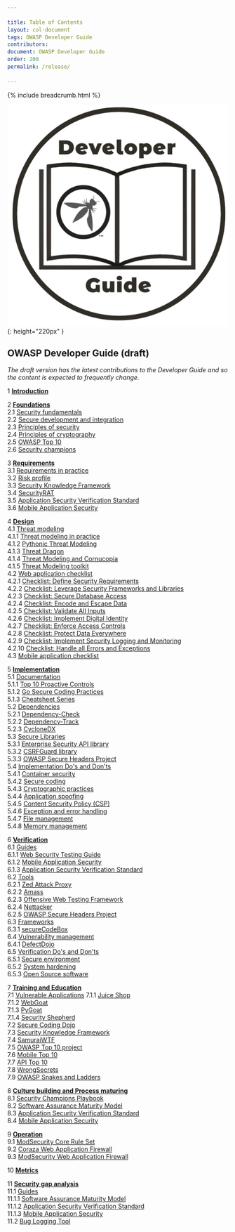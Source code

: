 ```yaml
---

title: Table of Contents
layout: col-document
tags: OWASP Developer Guide
contributors:
document: OWASP Developer Guide
order: 200
permalink: /release/

---
```


{% include breadcrumb.html %}

![Developer Guide](../assets/images/dg_logo.png "OWASP Developer Guide"){: height="220px" }

## OWASP Developer Guide (draft)

_The draft version has the latest contributions to the Developer Guide
and so the content is expected to frequently change._

1 **[Introduction](03-introduction.md)**

2 **[Foundations](04-foundations/toc.md)**  
2.1 [Security fundamentals](04-foundations/01-security-fundamentals.md)  
2.2 [Secure development and integration](04-foundations/02-secure-development.md)  
2.3 [Principles of security](04-foundations/03-security-principles.md)  
2.4 [Principles of cryptography](04-foundations/04-crypto-principles.md)  
2.5 [OWASP Top 10](04-foundations/05-top-ten.md)  
2.6 [Security champions](04-foundations/06-security-champions.md)  

3 **[Requirements](05-requirements/toc.md)**  
3.1 [Requirements in practice](05-requirements/01-requirements.md)  
3.2 [Risk profile](05-requirements/02-risk.md)  
3.3 [Security Knowledge Framework](05-requirements/03-skf.md)  
3.4 [SecurityRAT](05-requirements/04-security-rat.md)  
3.5 [Application Security Verification Standard](05-requirements/05-asvs.md)  
3.6 [Mobile Application Security](05-requirements/06-mas.md)  

4 **[Design](06-design/toc.md)**  
4.1 [Threat modeling](06-design/01-threat-modeling/toc.md)  
4.1.1 [Threat modeling in practice](06-design/01-threat-modeling/01-threat-modeling.md)  
4.1.2 [Pythonic Threat Modeling](06-design/01-threat-modeling/02-pytm.md)  
4.1.3 [Threat Dragon](06-design/01-threat-modeling/03-threat-dragon.md)  
4.1.4 [Threat Modeling and Cornucopia](06-design/01-threat-modeling/04-cornucopia.md)  
4.1.5 [Threat Modeling toolkit](06-design/01-threat-modeling/05-toolkit.md)  
4.2 [Web application checklist](06-design/02-web-app-checklist/toc.md)  
4.2.1 [Checklist: Define Security Requirements](06-design/02-web-app-checklist/01-define-security-requirements.md)  
4.2.2 [Checklist: Leverage Security Frameworks and Libraries](06-design/02-web-app-checklist/02-frameworks-libraries.md)  
4.2.3 [Checklist: Secure Database Access](06-design/02-web-app-checklist/03-secure-database-access.md)  
4.2.4 [Checklist: Encode and Escape Data](06-design/02-web-app-checklist/04-encode-escape-data.md)  
4.2.5 [Checklist: Validate All Inputs](06-design/02-web-app-checklist/05-validate-inputs.md)  
4.2.6 [Checklist: Implement Digital Identity](06-design/02-web-app-checklist/06-digital-identity.md)  
4.2.7 [Checklist: Enforce Access Controls](06-design/02-web-app-checklist/07-access-controls.md)  
4.2.8 [Checklist: Protect Data Everywhere](06-design/02-web-app-checklist/08-protect-data.md)  
4.2.9 [Checklist: Implement Security Logging and Monitoring](06-design/02-web-app-checklist/09-logging-monitoring.md)  
4.2.10 [Checklist: Handle all Errors and Exceptions](06-design/02-web-app-checklist/10-handle-errors-exceptions.md)  
4.3 [Mobile application checklist](06-design/03-mas-checklist.md)  

5 **[Implementation](07-implementation/toc.md)**  
5.1 [Documentation](07-implementation/01-documentation/toc.md)  
5.1.1 [Top 10 Proactive Controls](07-implementation/01-documentation/01-proactive-controls.md)  
5.1.2 [Go Secure Coding Practices](07-implementation/01-documentation/02-go-scp.md)  
5.1.3 [Cheatsheet Series](07-implementation/01-documentation/03-cheatsheets.md)  
5.2 [Dependencies](07-implementation/02-dependencies/toc.md)  
5.2.1 [Dependency-Check](07-implementation/02-dependencies/01-dependency-check.md)  
5.2.2 [Dependency-Track](07-implementation/02-dependencies/02-dependency-track.md)  
5.2.3 [CycloneDX](07-implementation/02-dependencies/03-cyclonedx.md)  
5.3 [Secure Libraries](07-implementation/03-secure-libraries/toc.md)  
5.3.1 [Enterprise Security API library](07-implementation/03-secure-libraries/01-esapi.md)  
5.3.2 [CSRFGuard library](07-implementation/03-secure-libraries/02-csrf-guard.md)  
5.3.3 [OWASP Secure Headers Project](07-implementation/03-secure-libraries/03-secure-headers.md)  
5.4 [Implementation Do's and Don'ts](07-implementation/04-dos-donts/toc.md)  
5.4.1 [Container security](07-implementation/04-dos-donts/01-container-security.md)  
5.4.2 [Secure coding](07-implementation/04-dos-donts/02-secure-coding.md)  
5.4.3 [Cryptographic practices](07-implementation/04-dos-donts/03-cryptographic-practices.md)  
5.4.4 [Application spoofing](07-implementation/04-dos-donts/04-application-spoofing.md)  
5.4.5 [Content Security Policy (CSP)](07-implementation/04-dos-donts/05-content-security-policy.md)  
5.4.6 [Exception and error handling](07-implementation/04-dos-donts/06-exception-error-handling.md)  
5.4.7 [File management](07-implementation/04-dos-donts/07-file-management.md)  
5.4.8 [Memory management](07-implementation/04-dos-donts/08-memory-management.md)  

6 **[Verification](08-verification/toc.md)**  
6.1 [Guides](08-verification/01-guides/toc.md)  
6.1.1 [Web Security Testing Guide](08-verification/01-guides/01-wstg.md)  
6.1.2 [Mobile Application Security](08-verification/01-guides/02-mas.md)  
6.1.3 [Application Security Verification Standard](08-verification/01-guides/03-asvs.md)  
6.2 [Tools](08-verification/02-tools/toc.md)  
6.2.1 [Zed Attack Proxy](08-verification/02-tools/01-zap.md)  
6.2.2 [Amass](08-verification/02-tools/02-amass.md)  
6.2.3 [Offensive Web Testing Framework](08-verification/02-tools/03-owtf.md)  
6.2.4 [Nettacker](08-verification/02-tools/04-nettacker.md)  
6.2.5 [OWASP Secure Headers Project](08-verification/02-tools/05-secure-headers.md)  
6.3 [Frameworks](08-verification/03-frameworks/toc.md)  
6.3.1 [secureCodeBox](08-verification/03-frameworks/01-secure-codebox.md)  
6.4 [Vulnerability management](08-verification/04-vulnerability-management/toc.md)  
6.4.1 [DefectDojo](08-verification/04-vulnerability-management/01-defectdojo.md)  
6.5 [Verification Do's and Don'ts](08-verification/05-dos-donts/toc.md)  
6.5.1 [Secure environment](08-verification/05-dos-donts/01-secure-environment.md)  
6.5.2 [System hardening](08-verification/05-dos-donts/02-system-hardening.md)  
6.5.3 [Open Source software](08-verification/05-dos-donts/03-open-source-software.md)  

7 **[Training and Education](09-training-education/toc.md)**  
7.1 [Vulnerable Applications](09-training-education/01-vulnerable-apps/toc.md)
7.1.1 [Juice Shop](09-training-education/01-vulnerable-apps/01-juice-shop.md)  
7.1.2 [WebGoat](09-training-education/01-vulnerable-apps/02-webgoat.md)  
7.1.3 [PyGoat](09-training-education/01-vulnerable-apps/03-pygoat.md)  
7.1.4 [Security Shepherd](09-training-education/01-vulnerable-apps/04-security-shepherd.md)  
7.2 [Secure Coding Dojo](09-training-education/02-secure-coding-dojo.md)  
7.3 [Security Knowledge Framework](09-training-education/03-skf.md)  
7.4 [SamuraiWTF](09-training-education/04-samurai-wtf.md)  
7.5 [OWASP Top 10 project](09-training-education/05-top-ten.md)  
7.6 [Mobile Top 10](09-training-education/06-mobile-top-ten.md)  
7.7 [API Top 10](09-training-education/07-api-top-ten.md)  
7.8 [WrongSecrets](09-training-education/08-wrongsecrets.md)  
7.9 [OWASP Snakes and Ladders](09-training-education/09-snakes-ladders.md)  

8 **[Culture building and Process maturing](10-culture-building-process-maturing/toc.md)**  
8.1 [Security Champions Playbook](10-culture-building-process-maturing/01-security-champions-playbook.md)  
8.2 [Software Assurance Maturity Model](10-culture-building-process-maturing/02-samm.md)  
8.3 [Application Security Verification Standard](10-culture-building-process-maturing/03-asvs.md)  
8.4 [Mobile Application Security](10-culture-building-process-maturing/04-mas.md)  

9 **[Operation](11-operation/toc.md)**  
9.1 [ModSecurity Core Rule Set](11-operation/01-modsecurity-crs.md)  
9.2 [Coraza Web Application Firewall](11-operation/02-coraza.md)  
9.3 [ModSecurity Web Application Firewall](11-operation/03-modsecurity.md)  

10 **[Metrics](12-metrics/toc.md)**  

11 **[Security gap analysis](13-security-gap-analysis/01-guides/toc.md)**  
11.1 [Guides](13-security-gap-analysis/01-guides/toc.md)  
11.1.1 [Software Assurance Maturity Model](13-security-gap-analysis/01-guides/01-samm.md)  
11.1.2 [Application Security Verification Standard](13-security-gap-analysis/01-guides/02-asvs.md)  
11.1.3 [Mobile Application Security](13-security-gap-analysis/01-guides/03-mas.md)  
11.2 [Bug Logging Tool](13-security-gap-analysis/02-blt.md)  
